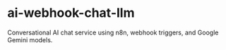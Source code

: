 # ai-webhook-chat-llm
Conversational AI chat service using n8n, webhook triggers, and Google Gemini models.
